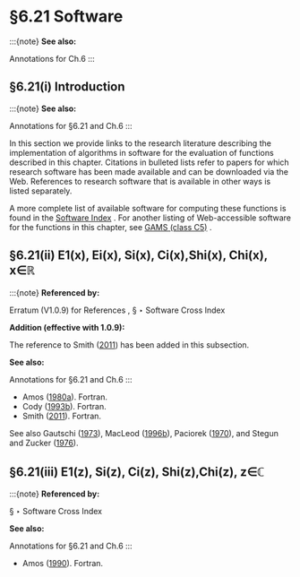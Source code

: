 # §6.21 Software

:::{note}
**See also:**

Annotations for Ch.6
:::


## §6.21(i) Introduction

:::{note}
**See also:**

Annotations for §6.21 and Ch.6
:::

In this section we provide links to the research literature describing the implementation of algorithms in software for the evaluation of functions described in this chapter. Citations in bulleted lists refer to papers for which research software has been made available and can be downloaded via the Web. References to research software that is available in other ways is listed separately.

A more complete list of available software for computing these functions is found in the [Software Index](./software/index.md) . For another listing of Web-accessible software for the functions in this chapter, see [GAMS (class C5)](https://gams.nist.gov/serve.cgi/Class/C5/) .


## §6.21(ii) E1⁡(x), Ei⁡(x), Si⁡(x), Ci⁡(x),Shi⁡(x), Chi⁡(x), x∈ℝ

:::{note}
**Referenced by:**

Erratum (V1.0.9) for References , § ‣ Software Cross Index

**Addition (effective with 1.0.9):**

The reference to Smith ([2011](./bib/S.html#bib2796 "Algorithm 911: multiple-precision exponential integral and related functions")) has been added in this subsection.

**See also:**

Annotations for §6.21 and Ch.6
:::

* Amos ([1980a](./bib/index.html#bib72 "Algorithm 556: Exponential integrals")). Fortran.
* Cody ([1993b](./bib/C.html#bib547 "Algorithm 715: SPECFUN – A portable FORTRAN package of special function routines and test drivers")). Fortran.
* Smith ([2011](./bib/S.html#bib2796 "Algorithm 911: multiple-precision exponential integral and related functions")). Fortran.

See also Gautschi ([1973](./bib/G.html#bib880 "Algorithm 471: Exponential integrals")), MacLeod ([1996b](./bib/M.html#bib1525 "Rational approximations, software and test methods for sine and cosine integrals")), Paciorek ([1970](./bib/P.html#bib1823 "Algorithm 385: Exponential integral ⁢ Ei ( x )")), and Stegun and Zucker ([1976](./bib/S.html#bib2162 "Automatic computing methods for special functions. III. The sine, cosine, exponential integrals, and related functions")).


## §6.21(iii) E1⁡(z), Si⁡(z), Ci⁡(z), Shi⁡(z),Chi⁡(z), z∈ℂ

:::{note}
**Referenced by:**

§ ‣ Software Cross Index

**See also:**

Annotations for §6.21 and Ch.6
:::

* Amos ([1990](./bib/index.html#bib80 "Algorithm 683: A portable FORTRAN subroutine for exponential integrals of a complex argument")). Fortran.
